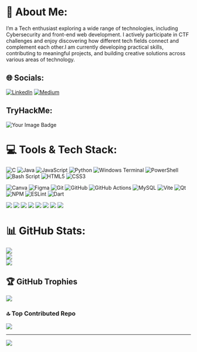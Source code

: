 # 💫 About Me:
I’m a Tech enthusiast exploring a wide range of technologies, including Cybersecurity and front-end web development. I actively participate in CTF challenges and enjoy discovering how different tech fields connect and complement each other.I am currently developing practical skills, contributing to meaningful projects, and building creative solutions across various areas of technology.
<br>


## 🌐 Socials:
[![LinkedIn](https://img.shields.io/badge/-LinkedIn-0077B5?style=for-the-badge&logo=LinkedIn&logoColor=white)](https://www.linkedin.com/in/nikitha6427)
[![Medium](https://img.shields.io/badge/-Medium-12100E?style=for-the-badge&logo=Medium&logoColor=white)](https://medium.com/@nikitha7390)

## TryHackMe:

<img src="https://tryhackme-badges.s3.amazonaws.com/Nikitha3579.png?update=3" alt="Your Image Badge" />

# 💻 Tools & Tech Stack:
![C](https://img.shields.io/badge/c-%2300599C.svg?style=for-the-badge&logo=c&logoColor=white) ![Java](https://img.shields.io/badge/java-%23ED8B00.svg?style=for-the-badge&logo=openjdk&logoColor=white) ![JavaScript](https://img.shields.io/badge/javascript-%23323330.svg?style=for-the-badge&logo=javascript&logoColor=%23F7DF1E) ![Python](https://img.shields.io/badge/python-3670A0?style=for-the-badge&logo=python&logoColor=ffdd54) ![Windows Terminal](https://img.shields.io/badge/Windows%20Terminal-%234D4D4D.svg?style=for-the-badge&logo=windows-terminal&logoColor=white) ![PowerShell](https://img.shields.io/badge/PowerShell-%235391FE.svg?style=for-the-badge&logo=powershell&logoColor=white) ![Bash Script](https://img.shields.io/badge/bash_script-%23121011.svg?style=for-the-badge&logo=gnu-bash&logoColor=white) ![HTML5](https://img.shields.io/badge/html5-%23E34F26.svg?style=for-the-badge&logo=html5&logoColor=white) ![CSS3](https://img.shields.io/badge/css3-%231572B6.svg?style=for-the-badge&logo=css3&logoColor=white) 

![Canva](https://img.shields.io/badge/Canva-%2300C4CC.svg?style=for-the-badge&logo=Canva&logoColor=white) ![Figma](https://img.shields.io/badge/figma-%23F24E1E.svg?style=for-the-badge&logo=figma&logoColor=white) ![Git](https://img.shields.io/badge/git-%23F05033.svg?style=for-the-badge&logo=git&logoColor=white) ![GitHub](https://img.shields.io/badge/github-%23121011.svg?style=for-the-badge&logo=github&logoColor=white) ![GitHub Actions](https://img.shields.io/badge/github%20actions-%232671E5.svg?style=for-the-badge&logo=githubactions&logoColor=white) ![MySQL](https://img.shields.io/badge/mysql-4479A1.svg?style=for-the-badge&logo=mysql&logoColor=white) ![Vite](https://img.shields.io/badge/vite-%23646CFF.svg?style=for-the-badge&logo=vite&logoColor=white) ![Qt](https://img.shields.io/badge/Qt-%23217346.svg?style=for-the-badge&logo=Qt&logoColor=white) ![NPM](https://img.shields.io/badge/NPM-%23CB3837.svg?style=for-the-badge&logo=npm&logoColor=white) ![ESLint](https://img.shields.io/badge/ESLint-4B3263?style=for-the-badge&logo=eslint&logoColor=white) ![Dart](https://img.shields.io/badge/dart-%230175C2.svg?style=for-the-badge&logo=dart&logoColor=white)</p><p>
    <img src="https://img.shields.io/badge/SOC%20Simulation-00B8D4?logo=codeforces&logoColor=white&style=for-the-badge"/>
    <img src="https://img.shields.io/badge/Forensics-607D8B?logo=gnome&logoColor=white&style=for-the-badge"/>
    <img src="https://img.shields.io/badge/Wireshark-1679A7?logo=wireshark&logoColor=white&style=for-the-badge"/>
    <img src="https://img.shields.io/badge/Nmap-4682B4?logo=data:image/svg+xml;base64,...&style=for-the-badge" />
    <img src="https://img.shields.io/badge/BurpSuite-FF6600?logo=burpsuite&logoColor=white&style=for-the-badge"/>
    <img src="https://img.shields.io/badge/Bash-4EAA25?logo=gnubash&logoColor=white&style=for-the-badge"/>
    <img src="https://img.shields.io/badge/Linux-FCC624?logo=linux&logoColor=black&style=for-the-badge"/>
    <img src="https://img.shields.io/badge/Threat%20Hunting-00C853?logo=target&logoColor=white&style=for-the-badge"/></p><p>

    
# 📊 GitHub Stats:
![](https://github-readme-stats.vercel.app/api?username=Nikitha6427&theme=tokyonight&hide_border=false&include_all_commits=true&count_private=true)<br/>
![](https://nirzak-streak-stats.vercel.app/?user=Nikitha6427&theme=tokyonight&hide_border=false)<br/>
![](https://github-readme-stats.vercel.app/api/top-langs/?username=Nikitha6427&theme=tokyonight&hide_border=false&include_all_commits=true&count_private=true&layout=compact)

## 🏆 GitHub Trophies
![](https://github-profile-trophy.vercel.app/?username=Nikitha6427&theme=tokyonight&no-frame=false&no-bg=false&margin-w=4)

### 🔝 Top Contributed Repo
![](https://github-contributor-stats.vercel.app/api?username=Nikitha6427&limit=5&theme=tokyonight&combine_all_yearly_contributions=true)

---
[![](https://visitcount.itsvg.in/api?id=Nikitha6427&icon=8&color=1)](https://visitcount.itsvg.in)

<!-- Proudly created with GPRM ( https://gprm.itsvg.in ) -->
